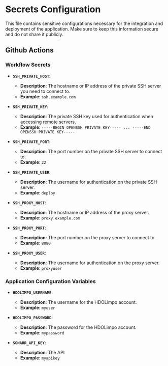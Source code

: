 # Secrets Configuration

This file contains sensitive configurations necessary for the integration and deployment of the application. Make sure to keep this information secure and do not share it publicly.

## Github Actions

### Workflow Secrets

- **`SSH_PRIVATE_HOST`**:
  - **Description**: The hostname or IP address of the private SSH server you need to connect to.
  - **Example**: `ssh.example.com`

- **`SSH_PRIVATE_KEY`**:
  - **Description**: The private SSH key used for authentication when accessing remote servers.
  - **Example**: `-----BEGIN OPENSSH PRIVATE KEY----- ... -----END OPENSSH PRIVATE KEY-----`

- **`SSH_PRIVATE_PORT`**:
  - **Description**: The port number on the private SSH server to connect to.
  - **Example**: `22`

- **`SSH_PRIVATE_USER`**:
  - **Description**: The username for authentication on the private SSH server.
  - **Example**: `deploy`

- **`SSH_PROXY_HOST`**:
  - **Description**: The hostname or IP address of the proxy server.
  - **Example**: `proxy.example.com`

- **`SSH_PROXY_PORT`**:
  - **Description**: The port number on the proxy server to connect to.
  - **Example**: `8080`

- **`SSH_PROXY_USER`**:
  - **Description**: The username for authentication on the proxy server.
  - **Example**: `proxyuser`

### Application Configuration Variables

- **`HDOLIMPO_USERNAME`**:
  - **Description**: The username for the HDOLimpo account.
  - **Example**: `myuser`

- **`HDOLIMPO_PASSWORD`**:
  - **Description**: The password for the HDOLimpo account.
  - **Example**: `mypassword`

- **`SONARR_API_KEY`**:
  - **Description**: The API
  - **Example**: `myapikey`
